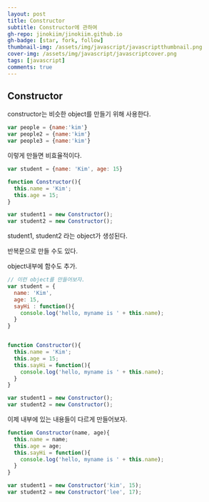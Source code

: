 ```yaml
---
layout: post
title: Constructor
subtitle: Constructor에 관하여
gh-repo: jinokiim/jinokiim.github.io
gh-badge: [star, fork, follow]
thumbnail-img: /assets/img/javascript/javascriptthumbnail.png
cover-img: /assets/img/javascript/javascriptcover.png
tags: [javascript]
comments: true
---
```




## Constructor

constructor는 비슷한 object를 만들기 위해 사용한다.
```javascript
var people = {name:'kim'}
var people2 = {name:'kim'}
var people3 = {name:'kim'}
```
이렇게 만들면 비효율적이다.


```javascript
var student = {name: 'Kim', age: 15}

function Constructor(){
  this.name = 'Kim';
  this.age = 15;
}

var student1 = new Constructor();
var student2 = new Constructor();
```
student1, student2 라는 object가 생성된다.

반복문으로 만들 수도 있다.

object내부에 함수도 추가.
```javascript
// 이런 object를 만들어보자.
var student = {
  name: 'Kim', 
  age: 15,
  sayHi : function(){
    console.log('hello, myname is ' + this.name);
  }
}


function Constructor(){
  this.name = 'Kim';
  this.age = 15;
  this.sayHi = function(){
    console.log('hello, myname is ' + this.name);
  }
}

var student1 = new Constructor();
var student2 = new Constructor();
```

이제 내부에 있는 내용들이 다르게 만들어보자.
```javascript
function Constructor(name, age){
  this.name = name;
  this.age = age;
  this.sayHi = function(){
    console.log('hello, myname is ' + this.name);
  }
}

var student1 = new Constructor('kim', 15);
var student2 = new Constructor('lee', 17);
```


